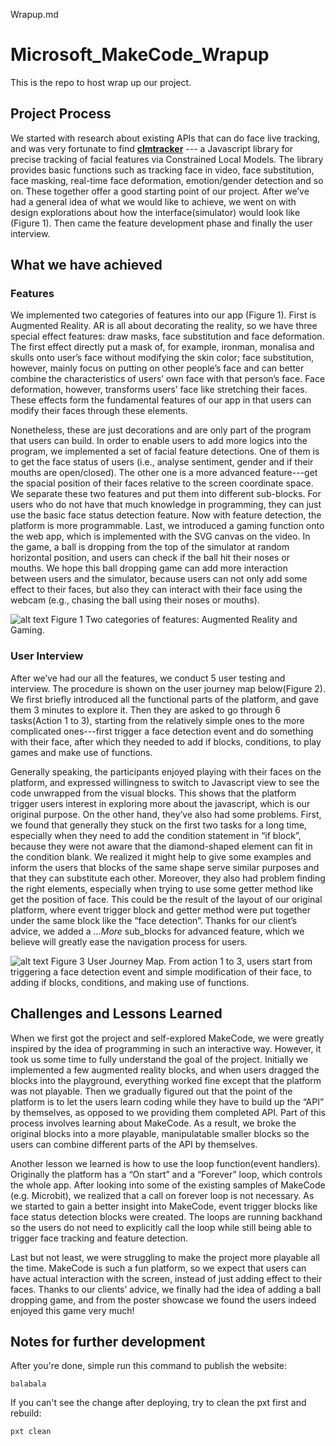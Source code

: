 Wrapup.md
# Microsoft_MakeCode_Wrapup
This is the repo to host wrap up our project.

## Project Process

We started with research about existing APIs that can do face live tracking, and was very fortunate to find [**clmtracker**](https://github.com/auduno/clmtrackr) --- a Javascript library for precise tracking of facial features via Constrained Local Models. The library provides basic functions such as tracking face in video, face substitution, face masking, real-time face deformation, emotion/gender detection and so on. These together offer a good starting point of our project. After we’ve had a general idea of what we would like to achieve, we went on with design explorations about how the interface(simulator) would look like (Figure 1). Then came the feature development phase and finally the user interview.

## What we have achieved

### Features
We implemented two categories of features into our app (Figure 1). First is Augmented Reality. AR is all about decorating the reality, so we have three special effect features: draw masks, face substitution and face deformation. The first effect directly put a mask of, for example, ironman, monalisa and skulls onto user’s face without modifying the skin color; face substitution, however, mainly focus on putting on other people’s face and can better combine the characteristics of users’ own face with that person’s face. Face deformation, however, transforms users’ face like stretching their faces. These effects form the fundamental features of our app in that users can modify their faces through these elements. 

Nonetheless, these are just decorations and are only part of the program that users can build. In order to enable users to add more logics into the program, we implemented a set of facial feature detections. One of them is to get the face status of users (i.e., analyse sentiment, gender and if their mouths are open/closed). The other one is a more advanced feature---get the spacial position of their faces relative to the screen coordinate space. We separate these two features and put them into different sub-blocks. For users who do not have that much knowledge in programming, they can just use the basic face status detection feature. Now with feature detection, the platform is more programmable.
Last, we introduced a gaming function onto the web app, which is implemented with the SVG canvas on the video. In the game, a ball is dropping from the top of the simulator at random horizontal position, and users can check if the ball hit their noses or mouths. We hope this ball dropping game can add more interaction between users and the simulator, because users can not only add some effect to their faces, but also they can interact with their face using the webcam (e.g., chasing the ball using their noses or mouths). 

![alt text](https://github.com/JCSPEC/BuildUFace/blob/master/features.jpg "Feature Demonstration" )
			Figure 1 Two categories of features: Augmented Reality and Gaming.

### User Interview
After we’ve had our all the features, we conduct 5 user testing and interview. The procedure is shown on the user journey map below(Figure 2). We first briefly introduced all the functional parts of the platform, and gave them 3 minutes to explore it. Then they are asked to go through 6 tasks(Action 1 to 3), starting from the relatively simple ones to the more complicated ones---first trigger a face detection event and do something with their face, after which they needed to add if blocks, conditions, to play games and make use of functions.

Generally speaking, the participants enjoyed playing with their faces on the platform, and expressed willingness to switch to Javascript view to see the code unwrapped from the visual blocks. This shows that the platform trigger users interest in exploring more about the javascript, which is our original purpose. On the other hand, they’ve also had some problems. First, we found that generally they stuck on the first two tasks for a long time, especially when they need to add the condition statement in “if block”, because they were not aware that the diamond-shaped element can fit in the condition blank. We realized it might help to give some examples and inform the users that blocks of the same shape serve similar purposes and that they can substitute each other. Moreover, they also had problem finding the right elements, especially when trying to use some getter method like get the position of face. This could be the result of the layout of our original platform, where event trigger block and getter method were put together under the same block like the “face detection”. Thanks for our client’s advice, we added a *…More* sub_blocks for advanced feature, which we believe will greatly ease the navigation process for users.

![alt text](https://github.com/JCSPEC/BuildUFace/blob/master/User_Journey_Map.png "User_Journey_Map" )
Figure 3    User Journey Map. From action 1 to 3, users start from triggering a face detection event and simple modification of their face, to adding if blocks, conditions, and making use of functions.

## Challenges and Lessons Learned 
When we first got the project and self-explored MakeCode, we were greatly inspired by the idea of programming in such an interactive way. However, it took us some time to fully understand the goal of the project. Initially we implemented a few augmented reality blocks, and when users dragged the blocks into the playground, everything worked fine except that the platform was not playable. Then we gradually figured out that the point of the platform is to let the users learn coding while they have to build up the “API” by themselves, as opposed to we providing them completed API. Part of this process involves learning about MakeCode. As a result, we broke the original blocks into a more playable, manipulatable smaller blocks so the users can combine different parts of the API by themselves. 

Another lesson we learned is how to use the loop function(event handlers). Originally the platform has a “On start” and a “Forever” loop, which controls the whole app. After looking into some of the existing samples of MakeCode (e.g. Microbit), we realized that a call on forever loop is not necessary. As we started to gain a better insight into MakeCode, event trigger blocks like face status detection blocks were created. The loops are running backhand so the users do not need to explicitly call the loop while still being able to trigger face tracking and feature detection.

Last but not least, we were struggling to make the project more playable all the time. MakeCode is such a fun platform, so we expect that users can have actual interaction with the screen, instead of just adding effect to their faces. Thanks to our clients’ advice, we finally had the idea of adding a ball dropping game, and from the poster showcase we found the users indeed enjoyed this game very much!

## Notes for further development


After you're done, simple run this command to publish the website:
```
balabala
```

If you can't see the change after deploying, try to clean the pxt first and rebuild:

```
pxt clean
```


